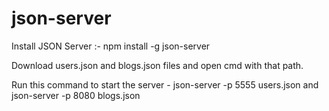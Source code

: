 # json-server

Install JSON Server :- npm install -g json-server

Download users.json and blogs.json files and open cmd with that path.

Run this command to start the server - json-server -p 5555 users.json and json-server -p 8080 blogs.json
